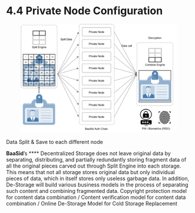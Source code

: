 # 4.4  Private Node Configuration

<figure><img src="../../.gitbook/assets/img22.png" alt=""><figcaption></figcaption></figure>

Data Split & Save to each different node



**BaaSid**’s **** Decentralized Storage does not leave original data by separating, distributing, and partially redundantly storing fragment data of all the original pieces carved out through Split Engine into each storage. This means that not all storage stores original data but only individual pieces of data, which in itself stores only useless garbage data. In addition, De-Storage will build various business models in the process of separating such content and combining fragmented data. Copyright protection model for content data combination / Content verification model for content data combination / Online De-Storage Model for Cold Storage Replacement
